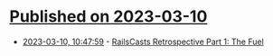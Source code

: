 # [Published on 2023-03-10](index.md)

* [2023-03-10, 10:47:59](https://lobste.rs/s/5i1mbb/railscasts_retrospective_part_1_fuel) - [RailsCasts Retrospective Part 1: The Fuel](https://rbates.dev/railscasts-retrospective-part-1-the-fuel)
